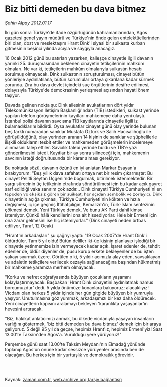 # Biz bitti demeden bu dava bitmez

*Şahin Alpay 2012.01.17*

<td class="columnist-detail">
<p>İki gün sonra Türkiye'de ifade özgürlüğünün kahramanlarından, Agos gazetesi genel yayın müdürü ve Türkiye'nin önde gelen entelektüellerinden biri olan, dost ve meslektaşım Hrant Dink'i siyasi bir suikasta kurban gitmesinin beşinci yılında acıyla ve saygıyla anacağız.</p>
<p>
<div id="haberMetinDiv">
<p>16 Ocak 2012 günü bu satırları yazarken, kalleşçe cinayetle ilgili davanın yarınki 25. duruşmasından beklenen cinayetin tetikçilerinin mahkûm olmaları. Ne var ki, tetikçilerin mahkûm olmalarıyla suikastın hesabı sorulmuş olmayacak. Dink suikastının soruşturulması, cinayet bütün yönleriyle aydınlatılana, bütün sorumlular ortaya çıkarılana kadar sürmek zorunda. Zira bu dava devlet içindeki suç örgütlerinin deşifre edilmesi, dolayısıyla Türkiye'de demokrasinin yerleşmesi açısından hayati önem taşıyor.
<p>Davada gelinen nokta şu: Dink ailesinin avukatlarının dört yıldır Telekomünikasyon İletişim Başkanlığı'ndan (TİB) istedikleri, suikast yerinde yapılan telefon görüşmelerinin kayıtları mahkemeye daha yeni ulaştı. İstanbul polisi davanın savcısına TİB kayıtlarında cinayetle ilgili iz bulamadıklarını bildirdi. Oysa avukatlar cinayet günü olay yerinde bulunan beş farklı numaradan sanıklar Mustafa Öztürk ve Salih Hacısalihoğlu ile görüşüldüğünü, olay yerinden aranan 14 kişinin de sanıklar ve şüphelilerle ilişkili olduklarını tesbit ettiler ve mahkemeden görüşmelerin incelemeye alınmasını talep ettiler. Savcılık talebi yerinde buldu ve TİB'e yazı gönderilmesini istedi. Kayıtlar bir ay sonra silineceği için, mahkemenin savcının isteği doğrultusunda bir karar alması gerekiyor.
<p>Bu noktada sözü, davanın özünü en iyi anlatan Markar Esayan'a bırakıyorum: "Beş yıllık dava safahatı ortaya net bir resim çıkarmıştır: Bu cinayet Pelitli Şeytan Üçgeni'nde boğulmak, bitirilmek istenmektedir. Bir yargı sürecinin üç tetikçinin etrafında söndürülmesi için bu kadar açık gayret sarf edildiği vaka sanırım çok azdır... Dink cinayeti Türkiye Cumhuriyeti'ni en tepeden ve eksiksiz gören bir suikast, her açıdan sembolik ve zorlayıcı. Dink cinayetinin açığa çıkması, Türkiye Cumhuriyeti'nin kökten ve hızla değişmesi, iç içe geçmiş İttihatçılığın, Kemalizm'in, Türk-İslam sentezinin çökmesi demek. Yeni Türkiye demek. Ve bunu AK Parti dahil kimse istemiyor. Çünkü hâlâ kendilerini ona ait hissediyorlar. Hele bir Ermeni için ona zarar gelmesini ise hiç istemiyorlar." (Dink cinayeti neden örtbas ediliyor, Taraf, 12 Ocak)
<p>"Hrant'ın arkadaşları" şu çağrıyı yaptı: "19 Ocak 2007'de Hrant Dink'i öldürdüler. Tam 5 yıl oldu! Bütün deliller iki-üç kişinin planlayıp işlediği bir cinayetle yetinmemize izin vermeyecek kadar açık. İşaret edenler de, tehdit edenler de, öldür diyenler de, pusu kurup erkete bekleyenler de bu işten yakayı sıyırmak üzere. Görülen o ki, 5 yıldır acımızla alay eden, savsaklayan ve adaletin tetikçilere verilecek cezayla sağlanacağına başından hükmetmiş bir mahkeme yaramıza merhem olmayacak.
<p>"Korku ve nefret coğrafyasında büyüyen çocukların yaşamını kolaylaştırmayacak. Başbakan 'Hrant Dink cinayetini aydınlatmak namus borcumuzdur' dedi. 5 yılda önümüze konanlara bakıyoruz; alacaklıyız! Vicdanı olan herkes 5 yıldır içinde her gün gitgide büyüyen bir yumruyla yaşıyor. Unutulmasına göz yummak, arkadaşımızı bir kez daha öldürecek. Yeni cinayetlerin kapısını aralamayı bekleyen 'karanlıkta yaşayanlar'ın hevesini artıracak.
<p>"Biz, hakikat anlatıcımızı anmak, bu ülkede vicdanıyla yaşayan insanların varlığını göstermek, 'biz bitti demeden bu dava bitmez' demek için bir araya geliyoruz. 5 değil 95 yıl da geçse, hepimiz Hrant'ız, hepimiz Ermeni'yiz! Saat 13.00'te Taksim'den Agos'a. Vurulduğu yere yürüyoruz!"
<p>Perşembe günü saat 13.00'te Taksim Meydanı'nın Elmadağ yönünde toplanıp Agos'un önüne kadar sessizce yürüyenler arasında ben de olacağım. Bu herkes için bir yurttaşlık ve demokratlık görevidir. </p></p></p></p></p></p></p></div>
</p>


<p><br>
		 </br></p></td>

Kaynak: [zaman.com.tr](http://zaman.com.tr/yazar.do?yazino=1230553), [web.archive.org (arşiv bağlantısı)](http://web.archive.org/web/20120125084315/http://www.zaman.com.tr:80/yazar.do?yazino=1230553)
